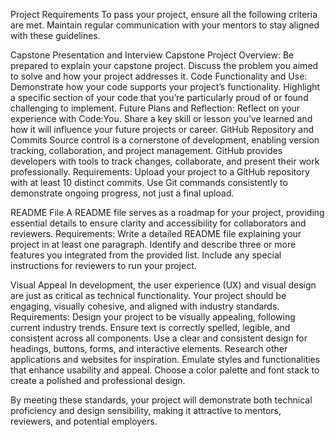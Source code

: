 Project Requirements To pass your project, ensure all the following criteria are met. Maintain regular communication with your mentors to stay aligned with these guidelines.

Capstone Presentation and Interview
Capstone Project Overview: Be prepared to explain your capstone project. Discuss the problem you aimed to solve and how your project addresses it.
Code Functionality and Use: Demonstrate how your code supports your project’s functionality. Highlight a specific section of your code that you’re particularly proud of or found challenging to implement.
Future Plans and Reflection: Reflect on your experience with Code:You. Share a key skill or lesson you’ve learned and how it will influence your future projects or career.
GitHub Repository and Commits
Source control is a cornerstone of development, enabling version tracking, collaboration, and project management. GitHub provides developers with tools to track changes, collaborate, and present their work professionally. Requirements: Upload your project to a GitHub repository with at least 10 distinct commits. Use Git commands consistently to demonstrate ongoing progress, not just a final upload.

README File
A README file serves as a roadmap for your project, providing essential details to ensure clarity and accessibility for collaborators and reviewers. Requirements: Write a detailed README file explaining your project in at least one paragraph. Identify and describe three or more features you integrated from the provided list. Include any special instructions for reviewers to run your project.

Visual Appeal
In development, the user experience (UX) and visual design are just as critical as technical functionality. Your project should be engaging, visually cohesive, and aligned with industry standards. Requirements: Design your project to be visually appealing, following current industry trends. Ensure text is correctly spelled, legible, and consistent across all components. Use a clear and consistent design for headings, buttons, forms, and interactive elements. Research other applications and websites for inspiration. Emulate styles and functionalities that enhance usability and appeal. Choose a color palette and font stack to create a polished and professional design.

By meeting these standards, your project will demonstrate both technical proficiency and design sensibility, making it attractive to mentors, reviewers, and potential employers.

